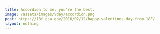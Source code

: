 ```yaml
---
title: Accordion to me, you’re the best.
image: /assets/images/vday/accordion.png
post: https://18f.gsa.gov/2016/02/12/happy-valentines-day-from-18F/
layout: nothing
---
```

<meta name="twitter:card" content="photo" />
<meta name="twitter:title" content="{{ page.title }}" />
<meta name="twitter:image" content="{{site.baseurl}}{{page.image}}" />
<meta name="twitter:url" content="{{ page.post }}" />
